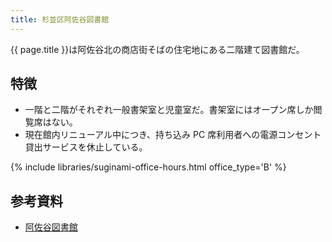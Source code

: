 ```yaml
---
title: 杉並区阿佐谷図書館
---
```


{{ page.title }}は阿佐谷北の商店街そばの住宅地にある二階建て図書館だ。

## 特徴

* 一階と二階がそれぞれ一般書架室と児童室だ。書架室にはオープン席しか閲覧席はない。
* 現在館内リニューアル中につき、持ち込み PC 席利用者への電源コンセント貸出サービスを休止している。

{% include libraries/suginami-office-hours.html office_type='B' %}

## 参考資料

* [阿佐谷図書館](https://www.library.city.suginami.tokyo.jp/facilities/asagaya.html)
